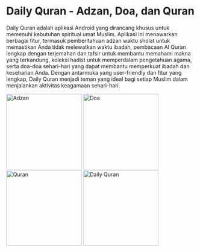 # Daily Quran - Adzan, Doa, dan Quran
Daily Quran adalah aplikasi Android yang dirancang khusus untuk memenuhi kebutuhan spiritual umat Muslim. Aplikasi ini menawarkan berbagai fitur, termasuk pemberitahuan adzan waktu sholat untuk memastikan Anda tidak melewatkan waktu ibadah, pembacaan Al Quran lengkap dengan terjemahan dan tafsir untuk membantu memahami makna yang terkandung, koleksi hadist untuk memperdalam pengetahuan agama, serta doa-doa sehari-hari yang dapat membantu memperkuat ibadah dan keseharian Anda. Dengan antarmuka yang user-friendly dan fitur yang lengkap, Daily Quran menjadi teman yang ideal bagi setiap Muslim dalam menjalankan aktivitas keagamaan sehari-hari.


<img src="https://github.com/user-attachments/assets/ed75aec3-b113-40c7-9cd3-aca6bc64c465" alt="Adzan" width="200" />

<img src="https://github.com/user-attachments/assets/3ebb23a5-22d7-4494-aeb2-362a94d9b07c" alt="Doa" width="200" />

<img src="https://github.com/user-attachments/assets/37df2716-da79-4414-af51-4d569cf7f86a" alt="Quran" width="200" />

<img src="https://github.com/user-attachments/assets/c34881f8-1cca-4601-bf40-96045b7850cf" alt="Daily Quran" width="200" />
